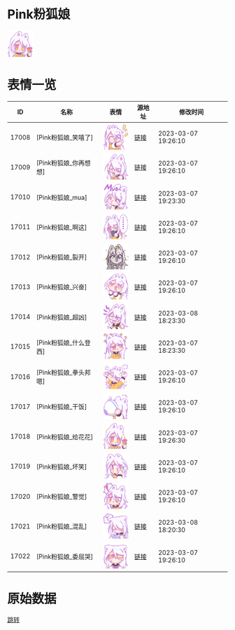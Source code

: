 # Pink粉狐娘

<img src="./cover.png" height="60" alt="cover" />

# 表情一览

|ID|名称|表情|源地址|修改时间|
|----|----|----|----|----|
|17008|[Pink粉狐娘_笑嘻了]|<img src="./pic/017008_%5BPink粉狐娘_笑嘻了%5D.png" height="60" alt="笑嘻了"/>|[链接](https://i0.hdslb.com/bfs/garb/269696012d950f6be39da5742b78933982d57696.png)|2023-03-07 19:26:10|
|17009|[Pink粉狐娘_你再想想]|<img src="./pic/017009_%5BPink粉狐娘_你再想想%5D.png" height="60" alt="你再想想"/>|[链接](https://i0.hdslb.com/bfs/garb/2c8da21d645974669b03418e89e6b1590fbda5d1.png)|2023-03-07 19:26:10|
|17010|[Pink粉狐娘_mua]|<img src="./pic/017010_%5BPink粉狐娘_mua%5D.png" height="60" alt="mua"/>|[链接](https://i0.hdslb.com/bfs/garb/ab85c24a5fd22f826cd806017b15aca7deeeaf6d.png)|2023-03-07 19:23:30|
|17011|[Pink粉狐娘_啊这]|<img src="./pic/017011_%5BPink粉狐娘_啊这%5D.png" height="60" alt="啊这"/>|[链接](https://i0.hdslb.com/bfs/garb/fb4f46f328c0178864ed336383f6a65b4c3677c8.png)|2023-03-07 19:26:10|
|17012|[Pink粉狐娘_裂开]|<img src="./pic/017012_%5BPink粉狐娘_裂开%5D.png" height="60" alt="裂开"/>|[链接](https://i0.hdslb.com/bfs/garb/b3d0c530288c65d6a4899a8b9052a2f8e8f21453.png)|2023-03-07 19:26:10|
|17013|[Pink粉狐娘_兴奋]|<img src="./pic/017013_%5BPink粉狐娘_兴奋%5D.png" height="60" alt="兴奋"/>|[链接](https://i0.hdslb.com/bfs/garb/9d35039736a17bebdd32f636b2227346e2dbac6e.png)|2023-03-07 19:26:10|
|17014|[Pink粉狐娘_超凶]|<img src="./pic/017014_%5BPink粉狐娘_超凶%5D.png" height="60" alt="超凶"/>|[链接](https://i0.hdslb.com/bfs/garb/1510ee2fcfde8f3830d1006ba142f97971df49d9.png)|2023-03-08 18:23:30|
|17015|[Pink粉狐娘_什么登西]|<img src="./pic/017015_%5BPink粉狐娘_什么登西%5D.png" height="60" alt="什么登西"/>|[链接](https://i0.hdslb.com/bfs/garb/30d66796c80485194c4382bea627004d1ef1f908.png)|2023-03-07 18:23:30|
|17016|[Pink粉狐娘_拳头邦嗯]|<img src="./pic/017016_%5BPink粉狐娘_拳头邦嗯%5D.png" height="60" alt="拳头邦嗯"/>|[链接](https://i0.hdslb.com/bfs/garb/258a28a0ceb287d048d001b2550df32b53a4f042.png)|2023-03-07 19:26:10|
|17017|[Pink粉狐娘_干饭]|<img src="./pic/017017_%5BPink粉狐娘_干饭%5D.png" height="60" alt="干饭"/>|[链接](https://i0.hdslb.com/bfs/garb/d041321af3334e83aaf1b1ece8e96f6853785c28.png)|2023-03-07 19:26:10|
|17018|[Pink粉狐娘_给花花]|<img src="./pic/017018_%5BPink粉狐娘_给花花%5D.png" height="60" alt="给花花"/>|[链接](https://i0.hdslb.com/bfs/garb/214f62582821fbbc066c5532e4fcabe9c66289dc.png)|2023-03-07 19:26:30|
|17019|[Pink粉狐娘_坏笑]|<img src="./pic/017019_%5BPink粉狐娘_坏笑%5D.png" height="60" alt="坏笑"/>|[链接](https://i0.hdslb.com/bfs/garb/b6b425fb4a0f1788b9404310709e778ee2f26426.png)|2023-03-07 19:26:10|
|17020|[Pink粉狐娘_警觉]|<img src="./pic/017020_%5BPink粉狐娘_警觉%5D.png" height="60" alt="警觉"/>|[链接](https://i0.hdslb.com/bfs/garb/b1425a225202ca23d630b4a789050417e808df0f.png)|2023-03-07 19:26:10|
|17021|[Pink粉狐娘_混乱]|<img src="./pic/017021_%5BPink粉狐娘_混乱%5D.png" height="60" alt="混乱"/>|[链接](https://i0.hdslb.com/bfs/garb/219f8139fde74765d792ca0dff06c63e4b91e5c1.png)|2023-03-08 18:20:30|
|17022|[Pink粉狐娘_委屈哭]|<img src="./pic/017022_%5BPink粉狐娘_委屈哭%5D.png" height="60" alt="委屈哭"/>|[链接](https://i0.hdslb.com/bfs/garb/f70ed6be3f805d3b67ae73af2cb3569522ebada5.png)|2023-03-07 19:26:10|

# 原始数据

[跳转](./raw.json)

